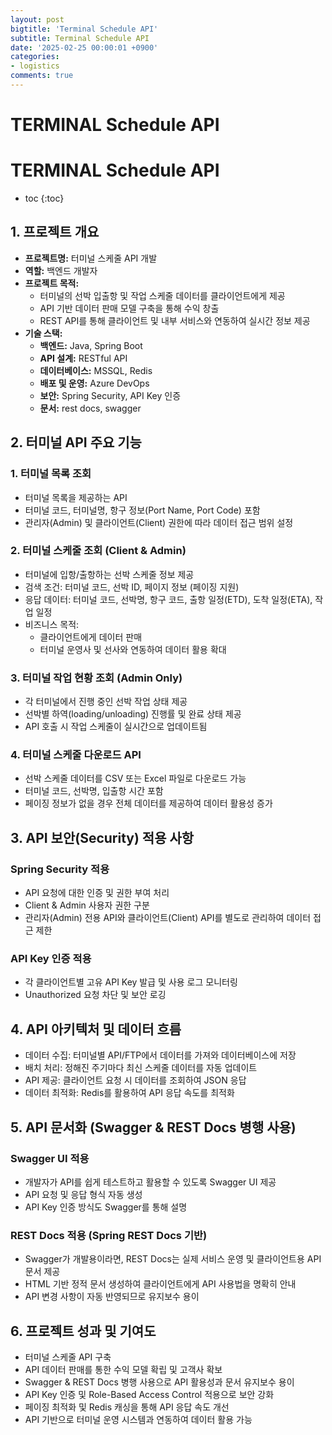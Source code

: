 ```yaml
---
layout: post
bigtitle: 'Terminal Schedule API'
subtitle: Terminal Schedule API
date: '2025-02-25 00:00:01 +0900'
categories:
- logistics
comments: true
---
```


# TERMINAL Schedule API

# TERMINAL Schedule API
* toc
{:toc}


## 1. 프로젝트 개요
+ **프로젝트명:** 터미널 스케줄 API 개발
+ **역할:** 백엔드 개발자
+ **프로젝트 목적:**
  + 터미널의 선박 입출항 및 작업 스케줄 데이터를 클라이언트에게 제공
  + API 기반 데이터 판매 모델 구축을 통해 수익 창출
  + REST API를 통해 클라이언트 및 내부 서비스와 연동하여 실시간 정보 제공
+ **기술 스택:**
  + **백엔드:** Java, Spring Boot
  + **API 설계:** RESTful API
  + **데이터베이스:** MSSQL, Redis
  + **배포 및 운영:** Azure DevOps
  + **보안:**  Spring Security, API Key 인증 
  + **문서:** rest docs, swagger

## 2. 터미널 API 주요 기능

### 1. 터미널 목록 조회 
- 터미널 목록을 제공하는 API
- 터미널 코드, 터미널명, 항구 정보(Port Name, Port Code) 포함
- 관리자(Admin) 및 클라이언트(Client) 권한에 따라 데이터 접근 범위 설정  


### 2. 터미널 스케줄 조회 (Client & Admin)
- 터미널에 입항/출항하는 선박 스케줄 정보 제공
- 검색 조건: 터미널 코드, 선박 ID, 페이지 정보 (페이징 지원)
- 응답 데이터: 터미널 코드, 선박명, 항구 코드, 출항 일정(ETD), 도착 일정(ETA), 작업 일정
- 비즈니스 목적:
  + 클라이언트에게 데이터 판매
  + 터미널 운영사 및 선사와 연동하여 데이터 활용 확대  

### 3. 터미널 작업 현황 조회 (Admin Only)
- 각 터미널에서 진행 중인 선박 작업 상태 제공
- 선박별 하역(loading/unloading) 진행률 및 완료 상태 제공
- API 호출 시 작업 스케줄이 실시간으로 업데이트됨  

### 4. 터미널 스케줄 다운로드 API
- 선박 스케줄 데이터를 CSV 또는 Excel 파일로 다운로드 가능
- 터미널 코드, 선박명, 입출항 시간 포함
- 페이징 정보가 없을 경우 전체 데이터를 제공하여 데이터 활용성 증가  

## 3. API 보안(Security) 적용 사항

### Spring Security 적용
- API 요청에 대한 인증 및 권한 부여 처리
- Client & Admin 사용자 권한 구분
- 관리자(Admin) 전용 API와 클라이언트(Client) API를 별도로 관리하여 데이터 접근 제한  

### API Key 인증 적용
- 각 클라이언트별 고유 API Key 발급 및 사용 로그 모니터링
- Unauthorized 요청 차단 및 보안 로깅  

## 4. API 아키텍처 및 데이터 흐름
- 데이터 수집: 터미널별 API/FTP에서 데이터를 가져와 데이터베이스에 저장
- 배치 처리: 정해진 주기마다 최신 스케줄 데이터를 자동 업데이트
- API 제공: 클라이언트 요청 시 데이터를 조회하여 JSON 응답
- 데이터 최적화: Redis를 활용하여 API 응답 속도를 최적화  

## 5. API 문서화 (Swagger & REST Docs 병행 사용)
### Swagger UI 적용
- 개발자가 API를 쉽게 테스트하고 활용할 수 있도록 Swagger UI 제공
- API 요청 및 응답 형식 자동 생성
- API Key 인증 방식도 Swagger를 통해 설명

### REST Docs 적용 (Spring REST Docs 기반)
- Swagger가 개발용이라면, REST Docs는 실제 서비스 운영 및 클라이언트용 API 문서 제공
- HTML 기반 정적 문서 생성하여 클라이언트에게 API 사용법을 명확히 안내
- API 변경 사항이 자동 반영되므로 유지보수 용이

## 6. 프로젝트 성과 및 기여도
+ 터미널 스케줄 API 구축  
+ API 데이터 판매를 통한 수익 모델 확립 및 고객사 확보  
+ Swagger & REST Docs 병행 사용으로 API 활용성과 문서 유지보수 용이  
+ API Key 인증 및 Role-Based Access Control 적용으로 보안 강화  
+ 페이징 최적화 및 Redis 캐싱을 통해 API 응답 속도 개선  
+ API 기반으로 터미널 운영 시스템과 연동하여 데이터 활용 가능  
